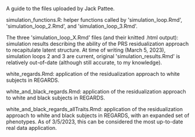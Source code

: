 
A guide to the files uploaded by Jack Pattee.

simulation_functions.R: helper functions called by 'simulation_loop.Rmd', 'simulation_loop_2.Rmd', and 'simulation_loop_3.Rmd'.

The three 'simulation_loop_X.Rmd' files (and their knitted .html output): simulation results describing the ability of the PRS residualization approach to recapitulate latent structure. At time of writing (March 5, 2023), simulation loops 2 and 3 are current, original 'simulation_results.Rmd' is relatively out-of-date (although still accurate, to my knowledge).

white_regards.Rmd: application of the residualization approach to white subjects in REGARDS.

white_and_black_regards.Rmd: application of the residualization approach to white and black subjects in REGARDS.

white_and_black_regards_allTraits.Rmd: application of the residualization approach to white and black subjects in REGARDS, with an expanded set of phenotypes. As of 3/5/2023, this can be considered the most up-to-date real data application.
